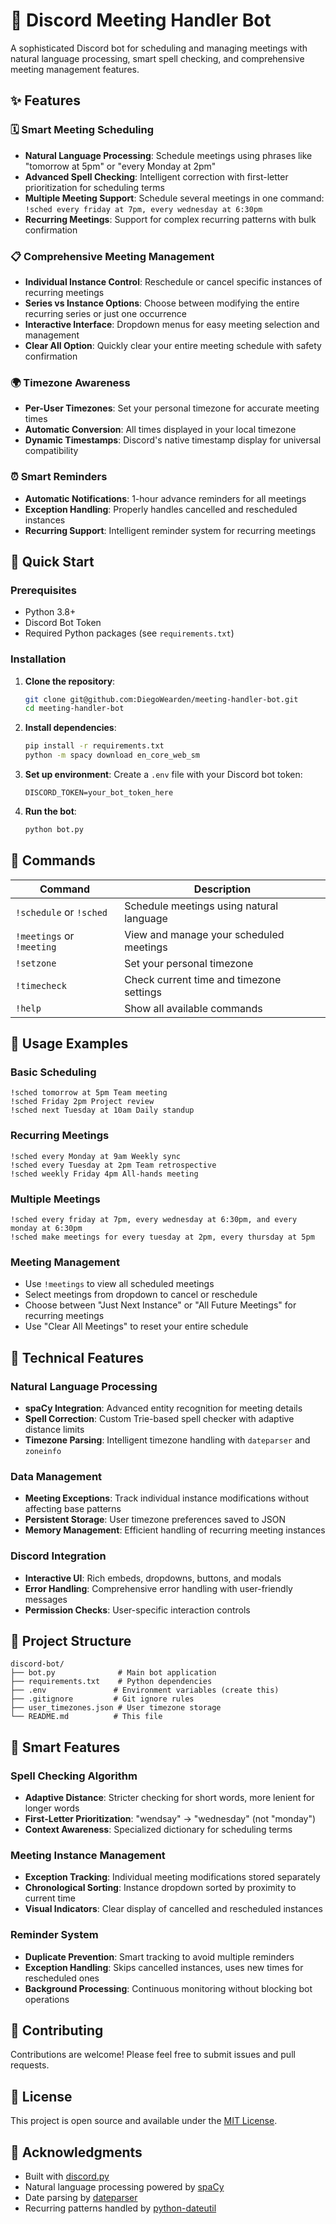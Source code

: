 # 🤖 Discord Meeting Handler Bot

A sophisticated Discord bot for scheduling and managing meetings with natural language processing, smart spell checking, and comprehensive meeting management features.

## ✨ Features

### 🗓️ Smart Meeting Scheduling
- **Natural Language Processing**: Schedule meetings using phrases like "tomorrow at 5pm" or "every Monday at 2pm"
- **Advanced Spell Checking**: Intelligent correction with first-letter prioritization for scheduling terms
- **Multiple Meeting Support**: Schedule several meetings in one command: `!sched every friday at 7pm, every wednesday at 6:30pm`
- **Recurring Meetings**: Support for complex recurring patterns with bulk confirmation

### 📋 Comprehensive Meeting Management
- **Individual Instance Control**: Reschedule or cancel specific instances of recurring meetings
- **Series vs Instance Options**: Choose between modifying the entire recurring series or just one occurrence
- **Interactive Interface**: Dropdown menus for easy meeting selection and management
- **Clear All Option**: Quickly clear your entire meeting schedule with safety confirmation

### 🌍 Timezone Awareness
- **Per-User Timezones**: Set your personal timezone for accurate meeting times
- **Automatic Conversion**: All times displayed in your local timezone
- **Dynamic Timestamps**: Discord's native timestamp display for universal compatibility

### ⏰ Smart Reminders
- **Automatic Notifications**: 1-hour advance reminders for all meetings
- **Exception Handling**: Properly handles cancelled and rescheduled instances
- **Recurring Support**: Intelligent reminder system for recurring meetings

## 🚀 Quick Start

### Prerequisites
- Python 3.8+
- Discord Bot Token
- Required Python packages (see `requirements.txt`)

### Installation

1. **Clone the repository**:
   ```bash
   git clone git@github.com:DiegoWearden/meeting-handler-bot.git
   cd meeting-handler-bot
   ```

2. **Install dependencies**:
   ```bash
   pip install -r requirements.txt
   python -m spacy download en_core_web_sm
   ```

3. **Set up environment**:
   Create a `.env` file with your Discord bot token:
   ```
   DISCORD_TOKEN=your_bot_token_here
   ```

4. **Run the bot**:
   ```bash
   python bot.py
   ```

## 📖 Commands

| Command | Description |
|---------|-------------|
| `!schedule` or `!sched` | Schedule meetings using natural language |
| `!meetings` or `!meeting` | View and manage your scheduled meetings |
| `!setzone` | Set your personal timezone |
| `!timecheck` | Check current time and timezone settings |
| `!help` | Show all available commands |

## 🎯 Usage Examples

### Basic Scheduling
```
!sched tomorrow at 5pm Team meeting
!sched Friday 2pm Project review
!sched next Tuesday at 10am Daily standup
```

### Recurring Meetings
```
!sched every Monday at 9am Weekly sync
!sched every Tuesday at 2pm Team retrospective
!sched weekly Friday 4pm All-hands meeting
```

### Multiple Meetings
```
!sched every friday at 7pm, every wednesday at 6:30pm, and every monday at 6:30pm
!sched make meetings for every tuesday at 2pm, every thursday at 5pm
```

### Meeting Management
- Use `!meetings` to view all scheduled meetings
- Select meetings from dropdown to cancel or reschedule
- Choose between "Just Next Instance" or "All Future Meetings" for recurring meetings
- Use "Clear All Meetings" to reset your entire schedule

## 🔧 Technical Features

### Natural Language Processing
- **spaCy Integration**: Advanced entity recognition for meeting details
- **Spell Correction**: Custom Trie-based spell checker with adaptive distance limits
- **Timezone Parsing**: Intelligent timezone handling with `dateparser` and `zoneinfo`

### Data Management
- **Meeting Exceptions**: Track individual instance modifications without affecting base patterns
- **Persistent Storage**: User timezone preferences saved to JSON
- **Memory Management**: Efficient handling of recurring meeting instances

### Discord Integration
- **Interactive UI**: Rich embeds, dropdowns, buttons, and modals
- **Error Handling**: Comprehensive error handling with user-friendly messages
- **Permission Checks**: User-specific interaction controls

## 📁 Project Structure

```
discord-bot/
├── bot.py              # Main bot application
├── requirements.txt    # Python dependencies
├── .env               # Environment variables (create this)
├── .gitignore         # Git ignore rules
├── user_timezones.json # User timezone storage
└── README.md          # This file
```

## 🧠 Smart Features

### Spell Checking Algorithm
- **Adaptive Distance**: Stricter checking for short words, more lenient for longer words
- **First-Letter Prioritization**: "wendsay" → "wednesday" (not "monday")
- **Context Awareness**: Specialized dictionary for scheduling terms

### Meeting Instance Management
- **Exception Tracking**: Individual meeting modifications stored separately
- **Chronological Sorting**: Instance dropdown sorted by proximity to current time
- **Visual Indicators**: Clear display of cancelled and rescheduled instances

### Reminder System
- **Duplicate Prevention**: Smart tracking to avoid multiple reminders
- **Exception Handling**: Skips cancelled instances, uses new times for rescheduled ones
- **Background Processing**: Continuous monitoring without blocking bot operations

## 🤝 Contributing

Contributions are welcome! Please feel free to submit issues and pull requests.

## 📄 License

This project is open source and available under the [MIT License](LICENSE).

## 🙏 Acknowledgments

- Built with [discord.py](https://discordpy.readthedocs.io/)
- Natural language processing powered by [spaCy](https://spacy.io/)
- Date parsing by [dateparser](https://dateparser.readthedocs.io/)
- Recurring patterns handled by [python-dateutil](https://dateutil.readthedocs.io/) 